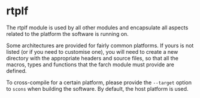 rtplf
=====

The rtplf module is used by all other modules and encapsulate all
aspects related to the platform the software is running on.

Some architectures are provided for fairly common platforms. If yours
is not listed (or if you need to customise one), you will need to
create a new directory with the appropriate headers and source files,
so that all the macros, types and functions that the farch module must
provide are defined.

To cross-compile for a certain platform, please provide the `--target`
option to `scons` when building the software. By default, the host
platform is used.
